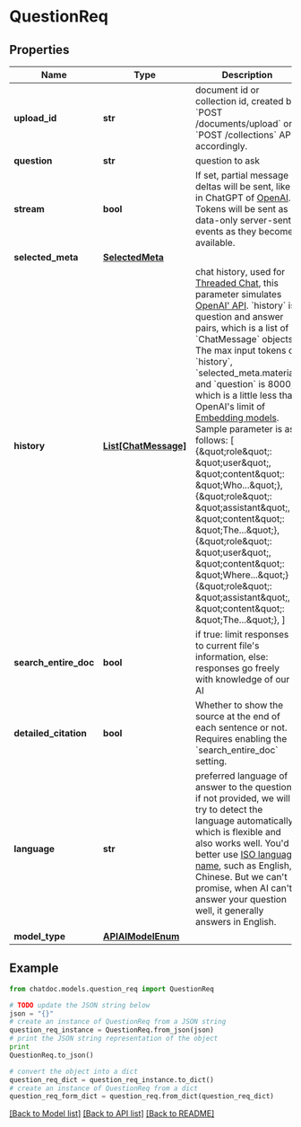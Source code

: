 # QuestionReq


## Properties
Name | Type | Description | Notes
------------ | ------------- | ------------- | -------------
**upload_id** | **str** | document id or collection id, created by &#x60;POST /documents/upload&#x60; or &#x60;POST /collections&#x60; APIs accordingly. | 
**question** | **str** | question to ask | 
**stream** | **bool** | If set, partial message deltas will be sent, like in ChatGPT of [OpenAI](https://platform.openai.com/docs/api-reference/chat/create#stream). Tokens will be sent as data-only server-sent events as they become available. | [optional] [default to True]
**selected_meta** | [**SelectedMeta**](SelectedMeta.md) |  | [optional] 
**history** | [**List[ChatMessage]**](ChatMessage.md) | chat history, used for [Threaded Chat](https://chatdoc.notion.site/2-Ways-to-Dive-Deeper-1f2e3a8705e744a6872da0d39254f182), this parameter simulates [OpenAI&#39; API](https://platform.openai.com/docs/guides/gpt/chat-completions-api). &#x60;history&#x60; is question and answer pairs, which is a list of &#x60;ChatMessage&#x60; objects. The max input tokens of &#x60;history&#x60;, &#x60;selected_meta.material&#x60; and &#x60;question&#x60; is 8000, which is a little less than OpenAI&#39;s limit of [Embedding models](https://platform.openai.com/docs/guides/embeddings/what-are-embeddings). Sample parameter is as follows:          [           {\&quot;role\&quot;: \&quot;user\&quot;, \&quot;content\&quot;: \&quot;Who...\&quot;},           {\&quot;role\&quot;: \&quot;assistant\&quot;, \&quot;content\&quot;: \&quot;The...\&quot;},           {\&quot;role\&quot;: \&quot;user\&quot;, \&quot;content\&quot;: \&quot;Where...\&quot;}           {\&quot;role\&quot;: \&quot;assistant\&quot;, \&quot;content\&quot;: \&quot;The...\&quot;},         ]          | [optional] [default to []]
**search_entire_doc** | **bool** | if true: limit responses to current file&#39;s information, else: responses go freely with knowledge of our AI | [optional] [default to True]
**detailed_citation** | **bool** | Whether to show the source at the end of each sentence or not. Requires enabling the &#x60;search_entire_doc&#x60; setting. | [optional] [default to False]
**language** | **str** | preferred language of answer to the question, if not provided, we will try to detect the language automatically, which is flexible and also works well. You&#39;d better use [ISO language name](https://en.wikipedia.org/wiki/List_of_ISO_639-1_codes?useskin&#x3D;vector), such as English, Chinese. But we can&#39;t promise, when AI can&#39;t answer your question well, it generally answers in English. | [optional] 
**model_type** | [**APIAIModelEnum**](APIAIModelEnum.md) |  | [optional] 

## Example

```python
from chatdoc.models.question_req import QuestionReq

# TODO update the JSON string below
json = "{}"
# create an instance of QuestionReq from a JSON string
question_req_instance = QuestionReq.from_json(json)
# print the JSON string representation of the object
print
QuestionReq.to_json()

# convert the object into a dict
question_req_dict = question_req_instance.to_dict()
# create an instance of QuestionReq from a dict
question_req_form_dict = question_req.from_dict(question_req_dict)
```
[[Back to Model list]](../README.md#documentation-for-models) [[Back to API list]](../README.md#documentation-for-api-endpoints) [[Back to README]](../README.md)


